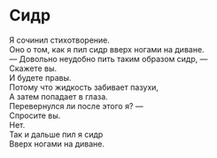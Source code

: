 # Сидр

Я сочинил стихотворение.  
Оно о том, как я пил сидр вверх ногами на диване.  
— Довольно неудобно пить таким образом сидр, —  
Скажете вы.  
И будете правы.  
Потому что жидкость забивает пазухи,  
А затем попадает в глаза.  
Перевернулся ли после этого я? —  
Спросите вы.  
Нет.  
Так и дальше пил я сидр  
Вверх ногами на диване.
